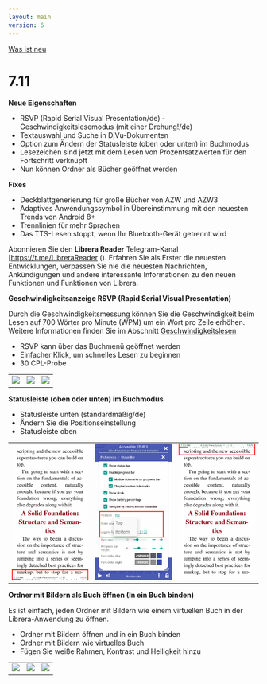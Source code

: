 ```yaml
---
layout: main
version: 6
---
```

[Was ist neu](/wiki/what-is-new/de)

# 7.11

__Neue Eigenschaften__

* RSVP (Rapid Serial Visual Presentation/de) - Geschwindigkeitslesemodus (mit einer Drehung!/de)
* Textauswahl und Suche in DjVu-Dokumenten
* Option zum Ändern der Statusleiste (oben oder unten) im Buchmodus
* Lesezeichen sind jetzt mit dem Lesen von Prozentsatzwerten für den Fortschritt verknüpft
* Nun können Ordner als Bücher geöffnet werden

__Fixes__

* Deckblattgenerierung für große Bücher von AZW und AZW3
* Adaptives Anwendungssymbol in Übereinstimmung mit den neuesten Trends von Android 8+
* Trennlinien für mehr Sprachen
* Das TTS-Lesen stoppt, wenn Ihr Bluetooth-Gerät getrennt wird

Abonnieren Sie den __Librera Reader__ Telegram-Kanal [https://t.me/LibreraReader (). Erfahren Sie als Erster die neuesten Entwicklungen, verpassen Sie nie die neuesten Nachrichten, Ankündigungen und andere interessante Informationen zu den neuen Funktionen und Funktionen von Librera.


__Geschwindigkeitsanzeige RSVP (Rapid Serial Visual Presentation)__

Durch die Geschwindigkeitsmessung können Sie die Geschwindigkeit beim Lesen auf 700 Wörter pro Minute (WPM) um ein Wort pro Zeile erhöhen.
Weitere Informationen finden Sie im Abschnitt [Geschwindigkeitslesen](/wiki/manual/Rapid-Serial-Visual-Presentation/de)


* RSVP kann über das Buchmenü geöffnet werden
* Einfacher Klick, um schnelles Lesen zu beginnen
* 30 CPL-Probe

||||
|-|-|-|
|![](/wiki/manual/Rapid-Serial-Visual-Presentation/1.png)|![](/wiki/manual/Rapid-Serial-Visual-Presentation/2.png)|![](/wiki/manual/Rapid-Serial-Visual-Presentation/3.png)|

__Statusleiste (oben oder unten) im Buchmodus__

* Statusleiste unten (standardmäßig/de)
* Ändern Sie die Positionseinstellung
* Statusleiste oben

||||
|-|-|-|
|![](1.png)|![](2.png)|![](3.png)|


__Ordner mit Bildern als Buch öffnen (In ein Buch binden)__

Es ist einfach, jeden Ordner mit Bildern wie einem virtuellen Buch in der Librera-Anwendung zu öffnen.


* Ordner mit Bildern öffnen und in ein Buch binden
* Ordner mit Bildern wie virtuelles Buch
* Fügen Sie weiße Rahmen, Kontrast und Helligkeit hinzu

||||
|-|-|-|
|![](/wiki/manual/Open-Folder-With-Images-As-A-Book/1.png)|![](/wiki/manual/Open-Folder-With-Images-As-A-Book/2.png)|![](/wiki/manual/Open-Folder-With-Images-As-A-Book/3.png)|



